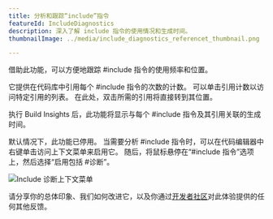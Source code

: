 ```yaml
---
title: 分析和跟踪“include”指令
featureId: IncludeDiagnostics
description: 深入了解 include 指令的使用情况和生成时间。
thumbnailImage: ../media/include_diagnostics_referencet_thumbnail.png

---
```



借助此功能，可以方便地跟踪 #include 指令的使用频率和位置。 

它提供在代码库中引用每个 \#include 指令的次数的计数。 可以单击引用计数以访问特定引用的列表。 在此处，双击所需的引用将直接转到其位置。

执行 Build Insights 后，此功能将显示与每个 #include 指令及其引用关联的生成时间。

默认情况下，此功能已停用。 当需要分析 #include 指令时，可以在代码编辑器中右键单击访问上下文菜单来启用它。 随后，将鼠标悬停在“#include 指令”选项上，然后选择“启用包括 \#诊断”。 

![Include 诊断上下文菜单](../media/include_diagnostics_context_menu.png "Include 诊断上下文菜单")

请分享你的总体印象、我们如何改进它，以及你通过[开发者社区](https://developercommunity.visualstudio.com/VisualStudio)对此体验提供的任何其他反馈。
